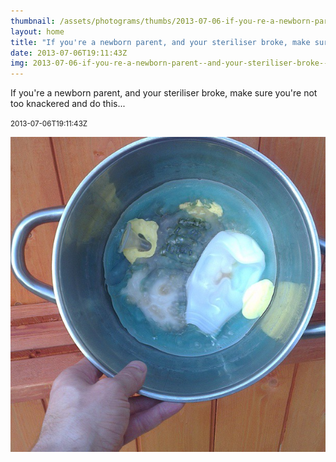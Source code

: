 ```yaml
---
thumbnail: /assets/photograms/thumbs/2013-07-06-if-you-re-a-newborn-parent--and-your-steriliser-broke--make-sure-you-re-not-too-knackered-and-do-this---.png
layout: home
title: "If you're a newborn parent, and your steriliser broke, make sure you're not too knackered and do this..."
date: 2013-07-06T19:11:43Z
img: 2013-07-06-if-you-re-a-newborn-parent--and-your-steriliser-broke--make-sure-you-re-not-too-knackered-and-do-this---.jpg
---
```


If you're a newborn parent, and your steriliser broke, make sure you're not too knackered and do this...

<small>2013-07-06T19:11:43Z</small>

![If you're a newborn parent, and your steriliser broke, make sure you're not too knackered and do this...](/assets/photograms/original/2013-07-06-if-you-re-a-newborn-parent--and-your-steriliser-broke--make-sure-you-re-not-too-knackered-and-do-this---.jpg)
